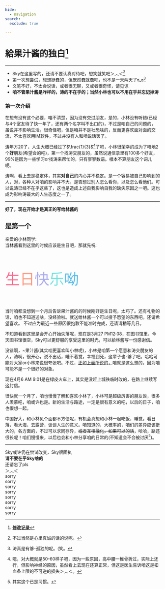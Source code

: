 ```yaml
---
hide:
  - navigation
search:
  exclude: true

---
```



# **給果汁酱的独白**[^520]

---

- Sky在这里写的，还请不要认真对待吧，想笑就笑吧＞︿＜[^1]
- 第一次想尝试，想想挺蠢的，但既然蠢就蠢吧，也不是一天两天了ಠ_ಠ[^2]
- 文笔不好，不太会说话，或者很无聊，又或者很奇怪，请见谅
- **咱不管果汁酱是咋样的，涛的不在乎的；当然小林也可以不用在乎并忘记掉涛**<a id="m1"></a>

### 第一次介绍

在想有没有这个必要，咱不清楚，因为没有交过朋友，是的，小林没有听错(已经与4个室友待了快一年了，还有两个名字叫不出口的)，不过是咱自己的问题的，虽说并不影响生活。很奇怪吧，但是咱并不是社恐啥的，反而更喜欢面对面的交流，不太喜欢用IM软件，不过并没有人和咱说话罢了。  

涛年方20了，人生大概已经过了$\frac{1}{3}$[^3]了吧，小林很荣幸的成为了咱地2个**好**朋友(希望会的吧)，第一个找涛交朋友的，虽然说通信录里有100多个好友，99%是因为一些学习or找涛来帮忙的，只有寥寥数语。根本不算朋友这个词儿呢。  

涛啊，看上去是稳定体，其实**对自己**的内心并不稳定。是一个容易被自己影响到的人，对，各种人对咱的影响并不大。是否想过别人怎么看你，以及怎么看他们。可以说涛已经不在乎这些了，这也是造成上述自我影响自我的缺失原因之一吧。这也成为影响涛最大的人生态度之一了。  

---



**好了，现在开始才是真正的写给林酱的**

## **是第一个**


亲爱的小林同学:  
当林酱看到这里的时候应该是生日吧，那就先祝:

<br><br>

<font size=8 color=#ff698c>生</font><font size=8 color=#ff9a81>日</font><font size=8 color=	#aaabf0>快</font><font size=8 color=#72e3e0>乐</font><font size=8 color=#55bdec>呦</font>  

<br><br>

当时咱都没想到一个月后告诉果汁酱的的时候刚好是生日呢，太巧了。还有礼物的话，咱也不知道送啥，没经验啦。就送给林酱一个可以授予愿望的东西吧。还请希望喜欢。 不过应为最近一些原因很抱歉不能准时完成，还请请稍等几日。

不知道看到这里是会开心开始失落呢，现在是3月27 PM12:08，在图书馆里，今天图书馆很空，Sky可以更舒服的享受这里的时光，可以給林酱写一份感谢信。  

没错啊，~果汁酱(其实咱更喜欢叫小林呢)，小林是咱第一个愿意和涛交朋友的人，涛啊，很开心，说不出话，睡不着觉，幸福到死，这辈子也-够了吧。哈哈可能对大家or小林来说很夸张吧。不过，[正如上面所说的，](#m1)咱就是这么想的，因为咱可能不是一个很好的对象。  

现在4月6 AM 9:01是在绿皮火车上，其实是没赶上城铁临时改的，在路上继续写这封信。  

很快就一个月了，咱也慢慢了解和喜欢小林了，小林可是超级厉害的朋友诶，很多人羡慕吧，咱或许也是。新的生活与路途，一定是很有意义的吧，以后的日子，咱也很想一起。  

中国好大，和小林见个面都不方便呢，有机会真想和小林一起吃饭，睡觉，看日落，看大海，去露营，谈谈人生的意义。咱知道的，大概率的，咱们的差异应该挺大的，各方面的，不过可以求同存异，~~或者互相融化，如果可以的话~~，哈哈，路还很长呢！咱们慢慢来，以后也会和小林分享咱的日常的(不知道会不会被讨厌[^4])。  

---

Sky或许仍在尝试改变，Sky很固执  
**请不要在乎Sky啥的**  
还请忘了pls  
＞︿＜  
sorry  
sorry  
sorry  
sorry  
sorry  
sorry  
sorry  
sorry  




[^1]: 不过当然是心里真诚的话的说呢。
[^2]: 涛真是有够-孤独的呢。(笑。
[^3]: 嗯，对大概就是50-60样子吧，因为一些原因，高中腰一椎骨折过，实际上还行，但影响神经的原因，虽然看上去现在还算正常，但这是医生告诉咱这是扣血条上限的不可逆的损失＞︿＜。
[^4]: 其实这个已是习惯。
[^520]: [**修改记录**](https://github.com/SkyHighR/SkyBlog/commits/skymain/docs/nya/spcl/jusuchan.md)
